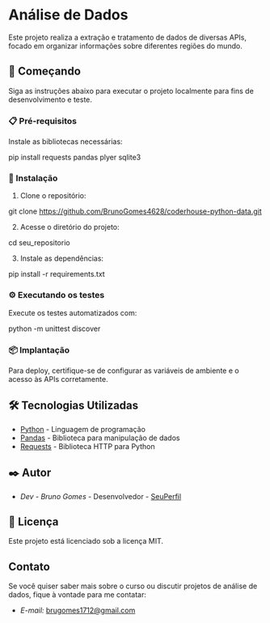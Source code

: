 # Análise de Dados

Este projeto realiza a extração e tratamento de dados de diversas APIs, focado em organizar informações sobre diferentes regiões do mundo.

## 🚀 Começando

Siga as instruções abaixo para executar o projeto localmente para fins de desenvolvimento e teste.

### 📋 Pré-requisitos

Instale as bibliotecas necessárias:


pip install requests pandas plyer sqlite3


### 🔧 Instalação

1. Clone o repositório:


git clone https://github.com/BrunoGomes4628/coderhouse-python-data.git


2. Acesse o diretório do projeto:


cd seu_repositorio


3. Instale as dependências:


pip install -r requirements.txt


### ⚙️ Executando os testes

Execute os testes automatizados com:


python -m unittest discover


### 📦 Implantação

Para deploy, certifique-se de configurar as variáveis de ambiente e o acesso às APIs corretamente.

## 🛠️ Tecnologias Utilizadas

* [Python](https://www.python.org/) - Linguagem de programação
* [Pandas](https://pandas.pydata.org/) - Biblioteca para manipulação de dados
* [Requests](https://requests.readthedocs.io/en/latest/) - Biblioteca HTTP para Python

## ✒️ Autor

* *Dev - Bruno Gomes* - Desenvolvedor - [SeuPerfil](https://github.com/BrunoGomes4628)

## 📄 Licença

Este projeto está licenciado sob a licença MIT.

## Contato
Se você quiser saber mais sobre o curso ou discutir projetos de análise de dados, fique à vontade para me contatar:

- *E-mail:* brugomes1712@gmail.com


